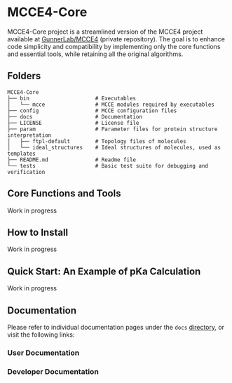 # MCCE4-Core

MCCE4-Core project is a streamlined version of the MCCE4 project available at [GunnerLab/MCCE4](https://github.com/GunnerLab/MCCE4) (private repository). The goal is to enhance code simplicity and compatibility by implementing only the core functions and essential tools, while retaining all the original algorithms.

## Folders
```
MCCE4-Core
├── bin                     # Executables
│   └── mcce                # MCCE modules required by executables
├── config                  # MCCE configuration files
├── docs                    # Documentation
├── LICENSE                 # License file
├── param                   # Parameter files for protein structure interpretation
│   ├── ftpl-default        # Topology files of molecules
│   └── ideal_structures    # Ideal structures of molecules, used as templates
├── README.md               # Readme file
└── tests                   # Basic test suite for debugging and verification
```

## Core Functions and Tools
Work in progress

## How to Install
Work in progress

## Quick Start: An Example of pKa Calculation
Work in progress

## Documentation
Please refer to individual documentation pages under the `docs` [directory](docs/README.md), or visit the following links:

### User Documentation


### Developer Documentation 

